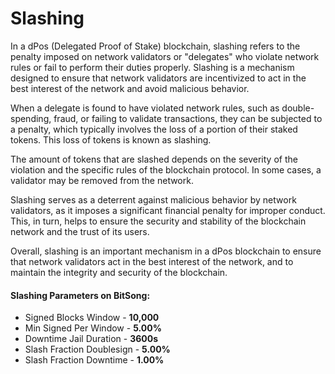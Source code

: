 # Slashing

In a dPos (Delegated Proof of Stake) blockchain, slashing refers to the penalty imposed on network validators or "delegates" who violate network rules or fail to perform their duties properly. Slashing is a mechanism designed to ensure that network validators are incentivized to act in the best interest of the network and avoid malicious behavior.

When a delegate is found to have violated network rules, such as double-spending, fraud, or failing to validate transactions, they can be subjected to a penalty, which typically involves the loss of a portion of their staked tokens. This loss of tokens is known as slashing.

The amount of tokens that are slashed depends on the severity of the violation and the specific rules of the blockchain protocol. In some cases, a validator may be removed from the network.

Slashing serves as a deterrent against malicious behavior by network validators, as it imposes a significant financial penalty for improper conduct. This, in turn, helps to ensure the security and stability of the blockchain network and the trust of its users.

Overall, slashing is an important mechanism in a dPos blockchain to ensure that network validators act in the best interest of the network, and to maintain the integrity and security of the blockchain.

#### Slashing Parameters on BitSong:

* Signed Blocks Window - **10,000**
* Min Signed Per Window - **5.00%**
* Downtime Jail Duration - **3600s**
* Slash Fraction Doublesign - **5.00%**
* Slash Fraction Downtime - **1.00%**
